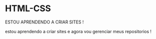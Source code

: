 # HTML-CSS
 
ESTOU APRENDENDO A CRIAR SITES !

estou aprendendo a criar sites e agora vou gerenciar meus repositorios !